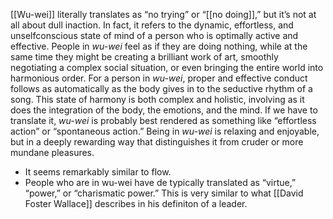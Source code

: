 ---
---

[[Wu-wei]] literally translates as “no trying” or “[[no doing]],” but it’s not at all about dull inaction. In fact, it refers to the dynamic, effortless, and unselfconscious state of mind of a person who is optimally active and effective. People in _wu-wei_ feel as if they are doing nothing, while at the same time they might be creating a brilliant work of art, smoothly negotiating a complex social situation, or even bringing the entire world into harmonious order. For a person in _wu-wei_, proper and effective conduct follows as automatically as the body gives in to the seductive rhythm of a song. This state of harmony is both complex and holistic, involving as it does the integration of the body, the emotions, and the mind. If we have to translate it, _wu-wei_ is probably best rendered as something like “effortless action” or “spontaneous action.” Being in _wu-wei_ is relaxing and enjoyable, but in a deeply rewarding way that distinguishes it from cruder or more mundane pleasures.

- It seems remarkably similar to flow.
- People who are in wu-wei have de typically translated as “virtue,” “power,” or “charismatic power.” This is very similar to what [[David Foster Wallace]] describes in his definiton of a leader.